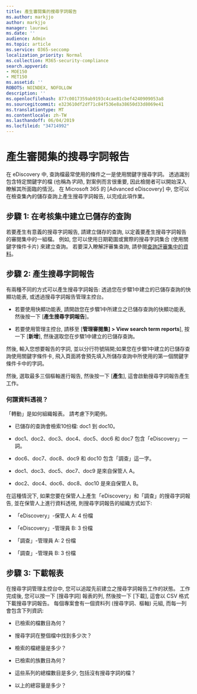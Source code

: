 ```yaml
---
title: 產生審閱集的搜尋字詞報告
ms.author: markjjo
author: markjjo
manager: laurawi
ms.date: ''
audience: Admin
ms.topic: article
ms.service: O365-seccomp
localization_priority: Normal
ms.collection: M365-security-compliance
search.appverid:
- MOE150
- MET150
ms.assetid: ''
ROBOTS: NOINDEX, NOFOLLOW
description: ''
ms.openlocfilehash: 877c0017359ab9193c4cae81cbef4240909053a8
ms.sourcegitcommit: e323610df2df71c84f536e8a38650d33d8069e41
ms.translationtype: MT
ms.contentlocale: zh-TW
ms.lasthandoff: 06/04/2019
ms.locfileid: "34714992"
---
```

# <a name="generate-search-term-report-for-a-review-set"></a>產生審閱集的搜尋字詞報告

在 eDiscovery 中, 查詢檔最常使用的條件之一是使用關鍵字搜尋字詞。 透過識別包含特定關鍵字的檔 (也稱為*字詞*), 對案例而言很重要, 因此檢閱者可以開始深入瞭解其所面臨的情況。 在 Microsoft 365 的 [Advanced eDiscovery] 中, 您可以在檢查集內的儲存查詢上產生搜尋字詞報告, 以完成此項作業。

## <a name="step-1-create-a-saved-query-in-the-review-set"></a>步驟 1: 在考核集中建立已儲存的查詢

若要產生有意義的搜尋字詞報告, 請建立儲存的查詢, 以定義要產生搜尋字詞報告的審閱集中的一組檔。 例如, 您可以使用日期範圍或實際的搜尋字詞集合 (使用關鍵字條件卡片) 來建立查詢。 若要深入瞭解評審集查詢, 請參閱[查詢評審集中的資料](review-set-search.md)。

## <a name="step-2-generate-a-search-term-report"></a>步驟 2: 產生搜尋字詞報告

有兩種不同的方式可以產生搜尋字詞報告: 透過您在步驟1中建立的已儲存查詢的快顯功能表, 或透過搜尋字詞報告管理主控台。

- 若要使用快顯功能表, 請開啟您在步驟1中所建立之已儲存查詢的快顯功能表, 然後按一下 [**產生搜尋字詞報告**]。

- 若要使用管理主控台, 請移至 [**管理審閱集] > View search term reports**], 按一下 [**新增**], 然後選取您在步驟1中建立的已儲存查詢。

然後, 輸入您想要報告的字詞, 並以分行符號隔開;如果您在步驟1中建立的已儲存查詢使用關鍵字條件卡, 飛入頁面將會預先填入所儲存查詢中所使用的第一個關鍵字條件卡中的字詞。

然後, 選取最多三個樞軸進行報告, 然後按一下 [**產生**], 這會啟動搜尋字詞報告產生工作。

### <a name="what-is-a-pivot"></a>何謂資料透視？

「轉動」是如何組織報表。 請考慮下列範例。

- 已儲存的查詢會檢索10份檔: doc1 到 doc10。

- doc1、doc2、doc3、doc4、doc5、doc6 和 doc7 包含「eDiscovery」一詞。

- doc6、doc7、doc8、doc9 和 doc10 包含「調查」這一字。

- doc1、doc3、doc5、doc7、doc9 是來自保管人 A。

- doc2、doc4、doc6、doc8、doc10 是來自保管人 B。

在這種情況下, 如果您要在保管人上產生「eDiscovery」和「調查」的搜尋字詞報告, 並在保管人上進行資料透視, 則搜尋字詞報告的組織方式如下:

- 「eDiscovery」-保管人 A: 4 份檔

- 「eDiscovery」-管理員 B: 3 份檔

- 「調查」-管理員 A: 2 份檔

- 「調查」-管理員 B: 3 份檔

## <a name="step-3-download-report"></a>步驟 3: 下載報表

在搜尋字詞管理主控台中, 您可以追蹤先前建立之搜尋字詞報告工作的狀態。 工作完成後, 您可以按一下 [搜尋字詞] 報表的列, 然後按一下 [下載], 這會以 CSV 格式下載搜尋字詞報告。 每個專案會有一個資料列 (搜尋字詞、樞軸) 元組, 而每一列會包含下列資訊:

- 已檢索的檔數目為何？

- 搜尋字詞在整個檔中找到多少次？

- 檢索的檔總量是多少？

- 已檢索的族數目為何？

- 這些系列的總檔數目是多少, 包括沒有搜尋字詞的檔？

- 以上的總容量是多少？